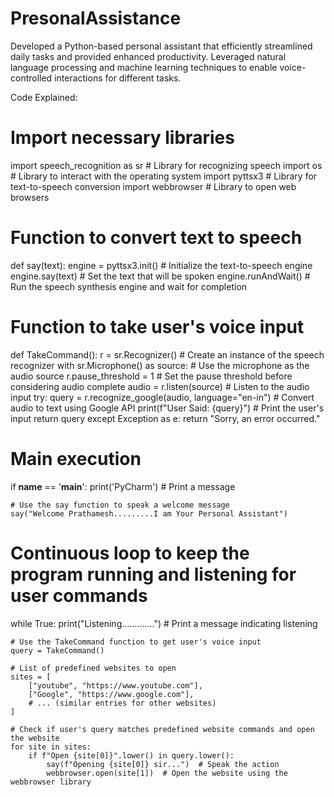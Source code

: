 # PresonalAssistance
Developed a Python-based personal assistant that efficiently streamlined daily tasks and provided enhanced productivity. Leveraged natural language processing and machine learning techniques to enable voice-controlled interactions for different tasks.

Code Explained:

# Import necessary libraries
import speech_recognition as sr  # Library for recognizing speech
import os  # Library to interact with the operating system
import pyttsx3  # Library for text-to-speech conversion
import webbrowser  # Library to open web browsers

# Function to convert text to speech
def say(text):
    engine = pyttsx3.init()  # Initialize the text-to-speech engine
    engine.say(text)  # Set the text that will be spoken
    engine.runAndWait()  # Run the speech synthesis engine and wait for completion

# Function to take user's voice input
def TakeCommand():
    r = sr.Recognizer()  # Create an instance of the speech recognizer
    with sr.Microphone() as source:  # Use the microphone as the audio source
        r.pause_threshold = 1  # Set the pause threshold before considering audio complete
        audio = r.listen(source)  # Listen to the audio input
        try:
            query = r.recognize_google(audio, language="en-in")  # Convert audio to text using Google API
            print(f"User Said: {query}")  # Print the user's input
            return query
        except Exception as e:
            return "Sorry, an error occurred."

# Main execution
if __name__ == '__main__':
    print('PyCharm')  # Print a message
    
    # Use the say function to speak a welcome message
    say("Welcome Prathamesh.........I am Your Personal Assistant")

# Continuous loop to keep the program running and listening for user commands
while True:
    print("Listening.............")  # Print a message indicating listening
    
    # Use the TakeCommand function to get user's voice input
    query = TakeCommand()
    
    # List of predefined websites to open
    sites = [
        ["youtube", "https://www.youtube.com"],
        ["Google", "https://www.google.com"],
        # ... (similar entries for other websites)
    ]
    
    # Check if user's query matches predefined website commands and open the website
    for site in sites:
        if f"Open {site[0]}".lower() in query.lower():
            say(f"Opening {site[0]} sir...")  # Speak the action
            webbrowser.open(site[1])  # Open the website using the webbrowser library
